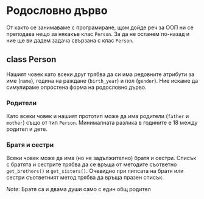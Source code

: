 # Родословно дърво

От както се занимаваме с програмиране, щом дойде реч за ООП ни се преподава нещо
за някакъв клас `Person`. За да не останем по-назад и ние ще ви дадем задача свързана с
клас `Person`.

## class Person

Нашият човек като всеки друг трябва да си има редовните атрибути за име (`name`),
година на раждане (`birth_year`) и пол (`gender`). Ние искаме да симулираме опростена форма на родословно дърво.

### Родители

Като всеки човек и нашият прототип може да има родители (`father` и `mother`) също от тип `Person`.
Минималната разлика в годините е 18 между родител и дете.

### Братя и сестри

Всеки човек може да има (но не задължително) братя и сестри. Списък с братята и сестрите трябва да се връща от методите
съответно `get_brothers()` и `get_sisters()`. Очевидно при липсата на братя или сестри съответният метод трябва да връща празен списък.

_Note_: Братя са и двама души само с един общ родител
